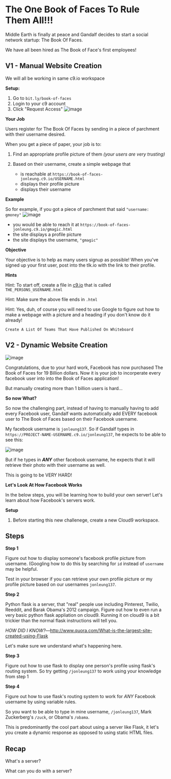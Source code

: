 # The One Book of Faces To Rule Them All!!!

<!--![image](http://i.imgur.com/Uz5B5c5.jpg)
-->
Middle Earth is finally at peace and Gandalf decides to start a social network startup: The Book Of Faces.

We have all been hired as The Book of Face's first employees!

## V1 - Manual Website Creation

We will all be working in same c9.io workspace

**Setup:**

1. Go to `bit.ly/book-of-faces`
2. Login to your c9 account
3. Click "Request Access"
![image](http://i.imgur.com/Xl9f3EI.png)

**Your Job**

Users register for The Book Of Faces by sending in a piece of parchment with their username desired.

When you get a piece of paper, your job is to:

1. Find an appropriate profile picture of them *(your users are very trusting)*
2. Based on their username, create a simple webpage that 

	- is reachable at `https://book-of-faces-jonleung.c9.io/USERNAME.html`
	- displays their profile picture
	- displays their username
	
**Example**

So for example, if you got a piece of parchment that said `"username: gmoney"`
![image](http://i.imgur.com/e9LlqqX.png)

- you would be able to reach it at `https://book-of-faces-jonleung.c9.io/gmagic.html`
- the site displays a profile picture
- the site displays the username, `"gmagic"`

**Objective**

Your objective is to help as many users signup as possible! When you've signed up your first user, post into the tlk.io with the link to their profile.

**Hints**

Hint: To start off, create a file in [c9.io](http://c9.io) that is called `THE_PERSONS_USERNAME.html`

Hint: Make sure the above file ends in `.html`

Hint: Yes, duh, of course you will need to use Google to figure out how to make a webpage with a picture and a heading if you don't know do it already!

```
Create A List Of Teams That Have Published On Whiteboard
```

## V2 - Dynamic Website Creation

![image](http://i.imgur.com/PBmGh9O.png) 

Congratulations, due to your hard work, Facebook has now purchased The Book of Faces for 19 Billion dollars. Now it is your job to incorperate every facebook user into into the Book of Faces application!

But manually creating more than 1 billion users is hard...

**So now What?**

So now the challenging part, instead of having to manually having to add every Facebook user, Gandalf wants automatically add EVERY facebook user to The Book of Faces based on their Facebook username.

My facebook username  is `jonleung137`. So if Gandalf types in `https://PROJECT-NAME-USERNAME.c9.io/jonleung137`, he expects to be able to see this:

![image](http://i.imgur.com/Tuex18M.png)

But if he types in ***ANY*** other facebook username, he expects that it will retrieve their photo with their username as well.

This is going to be VERY HARD!

**Let's Look At How Facebook Works**

In the below steps, you will be learning how to build your own server! Let's learn about how Facebook's servers work.

**Setup**

1. Before starting this new challenege, create a new Cloud9 workspace.

## Steps

**Step 1**

Figure out how to display someone's facebook profile picture from username. (Googling how to do this by searching for `id` instead of `username` may be helpful.

Test in your browser if you can retrieve your own profile picture or my profile picture based on  our usernames `jonleung137`.

**Step 2**

Python flask is a server, that "real" people use including Pinterest, Twilio, Reeddit, and Barak Obama's 2012 campaign. Figure out how to even run a very basic python flask appliation on cloud9. Running it on cloud9 is a bit trickier than the normal flask instructions will tell you. 

*HOW DID I KNOW?*—http://www.quora.com/What-is-the-largest-site-created-using-Flask

Let's make sure we understand what's happening here.

**Step 3**

Figure out how to use flask to display one person's profile using flask's routing system. So try getting `/jonleung137` to work using your knowledge from step 1

**Step 4**

Figure out how to use flask's routing system to work for *ANY* Facebook username by using variable rules.

So you want to be able to type in mine username, `/jonleung137`, Mark Zuckerberg's `/zuck`, or Obama's `/obama`.

This is predominantly the cool part about using a server like Flask, it let's you create a dynamic response as opposed to using static HTML files.

## Recap

What's a server?

What can you do with a server?
